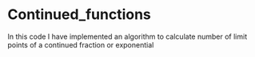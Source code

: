 # Continued_functions
In this code I have implemented an algorithm to calculate number of limit points of a continued fraction or exponential
